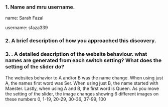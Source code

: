 ### 1. Name and mru username.
name: Sarah Fazal 

username: sfaza339

### 2. A brief description of how you approached this discovery.


### 3. . A detailed description of the website behaviour. what names are generated from each switch setting? What does the setting of the slider do?
The websites behavior to A and/or B was the name change. When using just A, the names first word was Ser. When using just B, the name started with Maester. Lastly, when using A and B, the first word is Queen. As you move the setting of the slider, the image changes showing 6 different images on these numbers 0, 1-19, 20-29, 30-36, 37-99, 100
